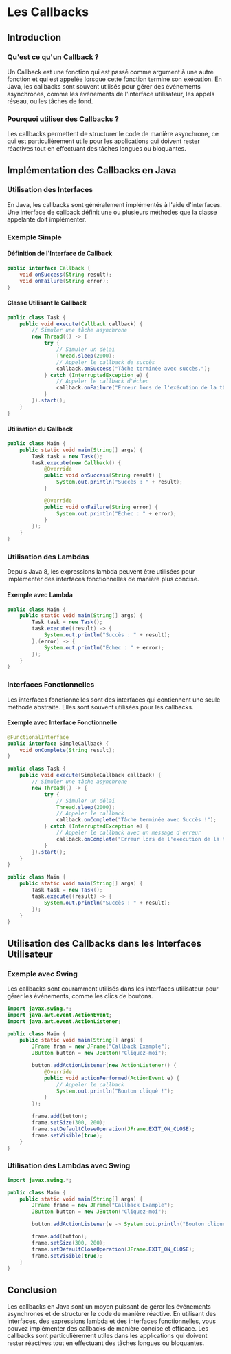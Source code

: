 # Les Callbacks

## Introduction

### Qu'est ce qu'un Callback ?

Un Callback est une fonction qui est passé comme argument à une autre fonction et qui est appelée lorsque cette fonction termine son exécution. En Java, les callbacks sont souvent utilisés pour gérer des événements asynchrones, comme les événements de l'interface utilisateur, les appels réseau, ou les tâches de fond.

### Pourquoi utiliser des Callbacks ?

Les callbacks permettent de structurer le code de manière asynchrone, ce qui est particulièrement utile pour les applications qui doivent rester réactives tout en effectuant des tâches longues ou bloquantes.

## Implémentation des Callbacks en Java

### Utilisation des Interfaces

En Java, les callbacks sont généralement implémentés à l'aide d'interfaces. Une interface de callback définit une ou plusieurs méthodes que la classe appelante doit implémenter.

### Exemple Simple

#### Définition de l'Interface de Callback
```java
public interface Callback {
    void onSuccess(String result);
    void onFailure(String error);
}
```

#### Classe Utilisant le Callback
```java
public class Task {
    public void execute(Callback callback) {
        // Simuler une tâche asynchrone
        new Thread(() -> {
            try {
                // Simuler un délai
                Thread.sleep(2000);
                // Appeler le callback de succès
                callback.onSuccess("Tâche terminée avec succès.");
            } catch (InterruptedException e) {
                // Appeler le callback d'échec
                callback.onFailure("Erreur lors de l'exécution de la tâche.");
            }
        }).start();
    }
}
```

#### Utilisation du Callback
```java
public class Main {
    public static void main(String[] args) {
        Task task = new Task();
        task.execute(new Callback() {
            @Override
            public void onSuccess(String result) {
                System.out.println("Succès : " + result);
            }

            @Override
            public void onFailure(String error) {
                System.out.println("Échec : " + error);
            }
        });
    }
}
```

### Utilisation des Lambdas

Depuis Java 8, les expressions lambda peuvent être utilisées pour implémenter des interfaces fonctionnelles de manière plus concise.

#### Exemple avec Lambda
```java
public class Main {
    public static void main(String[] args) {
        Task task = new Task();
        task.execute((result) -> {
            System.out.println("Succès : " + result);
        },(error) -> {
            System.out.println("Échec : " + error);
        });
    }
}
```

### Interfaces Fonctionnelles

Les interfaces fonctionnelles sont des interfaces qui contiennent une seule méthode abstraite. Elles sont souvent utilisées pour les callbacks.

#### Exemple avec Interface Fonctionnelle
```java
@FunctionalInterface
public interface SimpleCallback {
    void onComplete(String result);
}

public class Task {
    public void execute(SimpleCallback callback) {
        // Simuler une tâche asynchrone
        new Thread(() -> {
            try {
                // Simuler un délai
                Thread.sleep(2000);
                // Appeler le callback
                callback.onComplete("Tâche terminée avec Succès !");
            } catch (InterruptedException e) {
                // Appeler le callback avec un message d'erreur
                callback.onComplete("Erreur lors de l'exécution de la tâche.");
            }
        }).start();
    }
}

public class Main {
    public static void main(String[] args) {
        Task task = new Task();
        task.execute((result) -> {
            System.out.println("Succès : " + result);
        });
    }
}
```

## Utilisation des Callbacks dans les Interfaces Utilisateur

### Exemple avec Swing

Les callbacks sont couramment utilisés dans les interfaces utilisateur pour gérer les événements, comme les clics de boutons.
```java
import javax.swing.*;
import java.awt.event.ActionEvent;
import java.awt.event.ActionListener;

public class Main {
    public static void main(String[] args) {
        JFrame fram = new JFrame("Callback Example");
        JButton button = new JButton("Cliquez-moi");

        button.addActionListener(new ActionListener() {
            @Override
            public void actionPerformed(ActionEvent e) {
                // Appeler le callback
                System.out.println("Bouton cliqué !");
            }
        });

        frame.add(button);
        frame.setSize(300, 200);
        frame.setDefaultCloseOperation(JFrame.EXIT_ON_CLOSE);
        frame.setVisible(true);
    }
}
```

### Utilisation des Lambdas avec Swing
```java
import javax.swing.*;

public class Main {
    public static void main(String[] args) {
        JFrame frame = new JFrame("Callback Example");
        JButton button = new JButton("Cliquez-moi");

        button.addActionListener(e -> System.out.println("Bouton cliqué !"));

        frame.add(button);
        frame.setSize(300, 200);
        frame.setDefaultCloseOperation(JFrame.EXIT_ON_CLOSE);
        frame.setVisible(true);
    }
}
```

## Conclusion

Les callbacks en Java sont un moyen puissant de gérer les événements asynchrones et de structurer le code de manière réactive. En utilisant des interfaces, des expressions lambda et des interfaces fonctionnelles, vous pouvez implémenter des callbacks de manière concise et efficace. Les callbacks sont particulièrement utiles dans les applications qui doivent rester réactives tout en effectuant des tâches longues ou bloquantes.